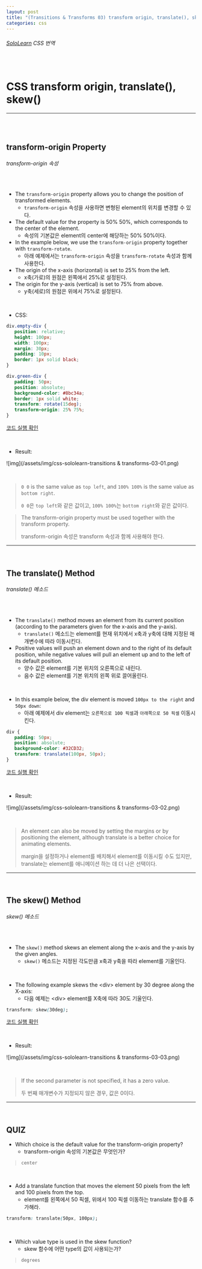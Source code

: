 ```yaml
---
layout: post
title: "(Transitions & Transforms 03) transform origin, translate(), skew() 메소드"
categories: css
---
```


###### [SoloLearn](https://www.sololearn.com/) CSS 번역

<br>

# CSS transform origin, translate(), skew()

------

<br>

<br>

## transform-origin Property

###### transform-origin 속성

<br>

- The `transform-origin` property allows you to change the position of transformed elements.
  - `transform-origin` 속성을 사용하면 변형된 element의 위치를 변경할 수 있다.
- The default value for the property is 50% 50%, which corresponds to the center of the element.
  - 속성의 기본값은 element의 center에 해당하는 50% 50%이다.
- In the example below, we use the `transform-origin` property together with `transform-rotate`.
  - 아래 예제에서는 `transform-origin` 속성을 `transform-rotate` 속성과 함께 사용한다.
- The origin of the x-axis (horizontal) is set to 25% from the left.
  - x축(가로)의 원점은 왼쪽에서 25%로 설정된다.
- The origin for the y-axis (vertical) is set to 75% from above.
  - y축(세로)의 원점은 위에서 75%로 설정된다.

<br>

- CSS:

```css
div.empty-div {
   position: relative;
   height: 100px;
   width: 100px;
   margin: 30px;
   padding: 10px;
   border: 1px solid black;
}

div.green-div {
   padding: 50px;
   position: absolute;
   background-color: #8bc34a;
   border: 1px solid white;
   transform: rotate(15deg);
   transform-origin: 25% 75%;
}
```

[코드 실행 확인](https://code.sololearn.com/625/#css)

<br>

- Result:

![img](/assets/img/css-sololearn-transitions & transforms-03-01.png)

<br>

> `0 0` is the same value as `top left`, and `100% 100%` is the same value as `bottom right`.
>
> `0 0`은 `top left`와 같은 값이고, `100% 100%`는 `bottom right`와 같은 값이다.

> The transform-origin property must be used together with the transform property.
>
> transform-origin 속성은 transform 속성과 함께 사용해야 한다.

------

<br>

## The translate() Method

###### translate() 메소드

<br>

- The `translate()` method moves an element from its current position (according to the parameters given for the x-axis and the y-axis).
  - `translate()` 메소드는 element를 현재 위치에서 x축과 y축에 대해 지정된 매개변수에 따라 이동시킨다.
- Positive values will push an element down and to the right of its default position, while negative values will pull an element up and to the left of its default position.
  - 양수 값은 element를 기본 위치의 오른쪽으로 내린다.
  - 음수 값은 element를 기본 위치의 왼쪽 위로 끌어올린다.

<br>

- In this example below, the div element is moved `100px to the right` and `50px down`:
  - 아래 예제에서 div element는 `오른쪽으로 100 픽셀`과 `아래쪽으로 50 픽셀` 이동시킨다.

```css
div {
   padding: 50px;
   position: absolute;
   background-color: #32CD32;
   transform: translate(100px, 50px);
}
```

[코드 실행 확인](https://code.sololearn.com/626/#css)

<br>

- Result:

![img](/assets/img/css-sololearn-transitions & transforms-03-02.png)

<br>

> An element can also be moved by setting the margins or by positioning the element, although translate is a better choice for animating elements.
>
> margin을 설정하거나 element를 배치해서 element를 이동시킬 수도 있지만, translate는 element를 애니메이션 하는 데 더 나은 선택이다.

------

<br>

## The skew() Method

###### skew() 메소드

<br>

- The `skew()` method skews an element along the x-axis and the y-axis by the given angles.
  - `skew()` 메소드는 지정된 각도만큼 x축과 y축을 따라 element를 기울인다.

<br>

- The following example skews the \<div> element by 30 degree along the X-axis:
  - 다음 예제는 \<div> element를 X축에 따라 30도 기울인다.

```css
transform: skew(30deg);
```

[코드 실행 확인](https://code.sololearn.com/627/#css)

<br>

- Result:

![img](/assets/img/css-sololearn-transitions & transforms-03-03.png)

<br>

> If the second parameter is not specified, it has a zero value.
>
> 두 번째 매개변수가 지정되지 않은 경우, 값은 0이다.

------

<br>

## QUIZ

- Which choice is the default value for the transform-origin property?
  - transform-origin 속성의 기본값은 무엇인가?

> `center`

<br>

- Add a translate function that moves the element 50 pixels from the left and 100 pixels from the top.
  - element를 왼쪽에서 50 픽셀, 위에서 100 픽셀 이동하는 translate 함수를 추가해라.

```css
transform: translate(50px, 100px);
```

<br>

- Which value type is used in the skew function?
  - skew 함수에 어떤 type의 값이 사용되는가?

> `degrees`

<br>